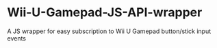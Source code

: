 Wii-U-Gamepad-JS-API-wrapper
============================

A JS wrapper for easy subscription to Wii U Gamepad button/stick input events
